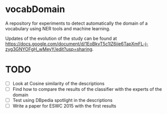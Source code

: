 vocabDomain
===========

A repository for experiments to detect automatically the domain of a vocabulary using NER tools and machine learning.

Updates of the evolution of the study can be found at https://docs.google.com/document/d/1EoBkyT5c1lZ6iie6TapXmFL-j-zyg3GNYOFgH_wMeyY/edit?usp=sharing.

TODO
====
  - [ ] Look at Cosine similarity of the descriptions 
  - [ ] Find how to compare the results of the classifier with the experts of the domain
  - [ ] Test using DBpedia spotlight in the descriptions
  - [ ] Write a paper for ESWC 2015 with the first results
